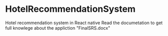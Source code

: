 # HotelRecommendationSystem
Hotel recommendation system in React native
Read the documetation to get full knowlege about the appliction "FinalSRS.docx"
